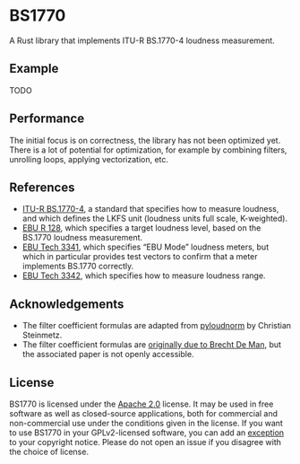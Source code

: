 # BS1770

A Rust library that implements ITU-R BS.1770-4 loudness measurement.

## Example

TODO

## Performance

The initial focus is on correctness, the library has not been optimized yet.
There is a lot of potential for optimization, for example by combining filters,
unrolling loops, applying vectorization, etc.

## References

 * [ITU-R BS.1770-4][bs1770], a standard that specifies how to measure loudness,
   and which defines the LKFS unit (loudness units full scale, K-weighted).
 * [EBU R 128][r128], which specifies a target loudness level, based on the
   BS.1770 loudness measurement.
 * [EBU Tech 3341][tech3341], which specifies “EBU Mode” loudness meters, but
   which in particular provides test vectors to confirm that a meter implements
   BS.1770 correctly.
 * [EBU Tech 3342][tech3342], which specifies how to measure loudness range.

[bs1770]:   https://www.itu.int/dms_pubrec/itu-r/rec/bs/R-REC-BS.1770-4-201510-I!!PDF-E.pdf
[r128]:     https://tech.ebu.ch/publications/r128
[tech3341]: https://tech.ebu.ch/publications/tech3341
[tech3342]: https://tech.ebu.ch/publications/tech3342

## Acknowledgements

 * The filter coefficient formulas are adapted from [pyloudnorm][pyloudnorm] by
   Christian Steinmetz.
 * The filter coefficient formulas are [originally due to Brecht De Man][deman],
   but the associated paper is not openly accessible.

[pyloudnorm]: https://github.com/csteinmetz1/pyloudnorm
[deman]:      https://github.com/BrechtDeMan/loudness.py

## License

BS1770 is licensed under the [Apache 2.0][apache2] license. It may be used in
free software as well as closed-source applications, both for commercial and
non-commercial use under the conditions given in the license. If you want to
use BS1770 in your GPLv2-licensed software, you can add an [exception][except]
to your copyright notice. Please do not open an issue if you disagree with the
choice of license.

[apache2]: https://www.apache.org/licenses/LICENSE-2.0
[except]:  https://www.gnu.org/licenses/gpl-faq.html#GPLIncompatibleLibs
